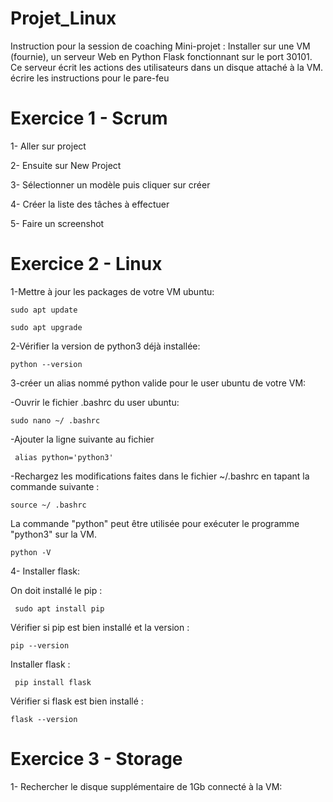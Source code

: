 # Projet_Linux
Instruction pour la session de coaching
Mini-projet : Installer sur une VM (fournie), un serveur Web en Python Flask fonctionnant sur le port 30101. Ce serveur écrit les actions des utilisateurs dans un disque attaché à la VM. écrire les instructions pour le pare-feu
# Exercice 1 - Scrum
1- Aller sur project

2- Ensuite sur New Project

3- Sélectionner un modèle puis cliquer sur créer

4- Créer la liste des tâches à effectuer

5- Faire un screenshot

# Exercice 2 - Linux

1-Mettre à jour les packages de votre VM ubuntu:

`sudo apt update`

`sudo apt upgrade`


2-Vérifier la version de python3 déjà installée:

`python --version`

3-créer un alias nommé python valide pour le user ubuntu de votre VM:

-Ouvrir le fichier .bashrc du user ubuntu:

`sudo nano ~/ .bashrc`

-Ajouter la ligne suivante au fichier

` alias python='python3'`

-Rechargez les modifications faites dans le fichier ~/.bashrc en tapant la commande suivante :

`source ~/ .bashrc`

La commande "python" peut être utilisée pour exécuter le programme "python3" sur la VM.

`python -V`

4- Installer flask:

On doit installé le pip :

 ` sudo apt install pip`
 
Vérifier si pip est bien installé et la version :

  `pip --version` 
  
Installer flask :

  ` pip install flask`
  
Vérifier si flask est bien installé :

   `flask --version`
   
# Exercice 3 - Storage

1- Rechercher le disque supplémentaire de 1Gb connecté à la VM:
